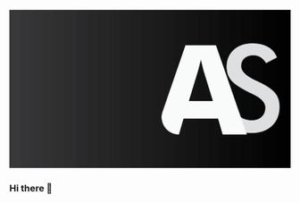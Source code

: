 [![Header](https://github.com/godofgeeks23/godofgeeks23/blob/main/log%20(3).png "Header")](https://some-url.dev/)

### Hi there 👋

<!--
**godofgeeks23/godofgeeks23** is a ✨ _special_ ✨ repository because its `README.md` (this file) appears on your GitHub profile.

Here are some ideas to get you started:

- 🔭 I’m currently working on ...
- 🌱 I’m currently learning ...
- 👯 I’m looking to collaborate on ...
- 🤔 I’m looking for help with ...
- 💬 Ask me about ...
- 📫 How to reach me: ...
- 😄 Pronouns: ...
- ⚡ Fun fact: ...
-->
